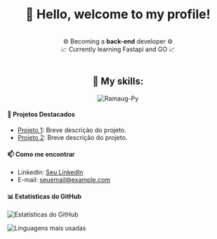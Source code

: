 <div align="center">
  <h1>👋 Hello, welcome to my profile!</h1>
</div>

<br>

<div align="center">
  ⚙️ Becoming a <strong>back-end</strong> developer ⚙️<br>📈 Currently learning Fastapi and GO 📈
</div>

<br>

<div align="center">
  <h2>📌 My skills:</h2>
</div>

<div style="text-align: center;" align="center">
  <img align="center" alt="Ramaug-Py" src="https://skillicons.dev/icons?i=py,js,flask,django,html,css,sqlite,mysql,github,vscode">
</div>

#### 🚀 Projetos Destacados
- [Projeto 1](link_do_projeto): Breve descrição do projeto.
- [Projeto 2](link_do_projeto): Breve descrição do projeto.


#### 📫 Como me encontrar
- LinkedIn: [Seu LinkedIn](link_do_linkedin)
- E-mail: seuemail@example.com

#### 📊 Estatísticas do GitHub
![Estatísticas do GitHub](https://github-readme-stats.vercel.app/api?username=seuusername&show_icons=true&theme=radical)

![Linguagens mais usadas](https://github-readme-stats.vercel.app/api/top-langs/?username=seuusername&layout=compact&theme=radical)
